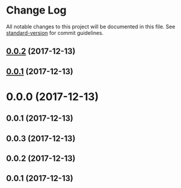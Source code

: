 # Change Log

All notable changes to this project will be documented in this file. See [standard-version](https://github.com/conventional-changelog/standard-version) for commit guidelines.

<a name="0.0.2"></a>
## [0.0.2](https://github.com/boyisboyis/fooder/compare/v0.0.1...v0.0.2) (2017-12-13)



<a name="0.0.1"></a>
## [0.0.1](https://github.com/boyisboyis/fooder/compare/v0.0.0...v0.0.1) (2017-12-13)



<a name="0.0.0"></a>
# 0.0.0 (2017-12-13)



<a name="0.0.1"></a>
## 0.0.1 (2017-12-13)



<a name="0.0.3"></a>
## 0.0.3 (2017-12-13)



<a name="0.0.2"></a>
## 0.0.2 (2017-12-13)



<a name="0.0.1"></a>
## 0.0.1 (2017-12-13)

